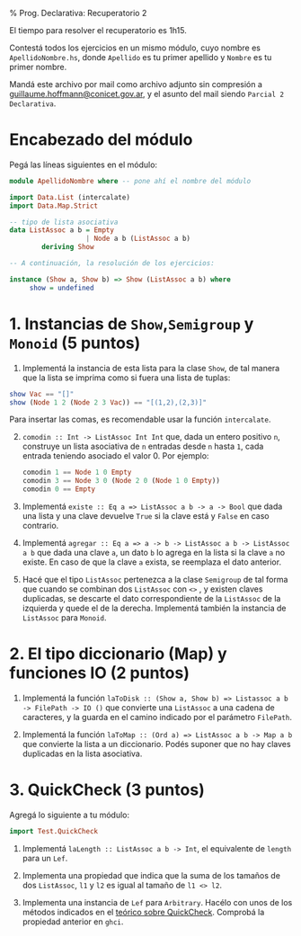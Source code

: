 % Prog. Declarativa: Recuperatorio 2

El tiempo para resolver el recuperatorio es 1h15.

Contestá todos los ejercicios en un mismo módulo,
cuyo nombre es `ApellidoNombre.hs`, donde
`Apellido` es tu primer apellido y `Nombre` es tu
primer nombre.

Mandá este archivo por mail como archivo adjunto sin
compresión a <guillaume.hoffmann@conicet.gov.ar>,
y el asunto del mail siendo `Parcial 2 Declarativa`.

# Encabezado del módulo

Pegá las líneas siguientes en el módulo:

~~~haskell
module ApellidoNombre where -- pone ahí el nombre del módulo

import Data.List (intercalate)
import Data.Map.Strict

-- tipo de lista asociativa
data ListAssoc a b = Empty
                   | Node a b (ListAssoc a b)
        deriving Show

-- A continuación, la resolución de los ejercicios:

instance (Show a, Show b) => Show (ListAssoc a b) where
     show = undefined

~~~

# 1. Instancias de `Show`,`Semigroup` y `Monoid` (5 puntos)

1. Implementá la instancia de esta lista para la clase `Show`,
   de tal manera que la lista se imprima como si fuera una lista de
   tuplas:

~~~haskell
show Vac == "[]"
show (Node 1 2 (Node 2 3 Vac)) == "[(1,2),(2,3)]"
~~~

   Para insertar las comas, es recomendable usar la función `intercalate`.

 2. `comodin :: Int -> ListAssoc Int Int` que, dada un entero positivo `n`,
    construye un lista asociativa de `n` entradas desde `n` hasta `1`, cada
    entrada teniendo asociado el valor 0. Por ejemplo:

    ~~~haskell
    comodin 1 == Node 1 0 Empty
    comodin 3 == Node 3 0 (Node 2 0 (Node 1 0 Empty))
    comodin 0 == Empty
    ~~~

 3. Implementá `existe :: Eq a => ListAssoc a b -> a -> Bool` que dada una lista y una
    clave devuelve `True` si la clave está y `False` en caso contrario.
 4. Implementá `agregar :: Eq a => a -> b -> ListAssoc a b -> ListAssoc a b` que dada
    una clave `a`, un dato `b` lo agrega en la lista si la clave `a` no existe.
    En caso de que la clave `a` exista, se reemplaza el dato anterior.
 5. Hacé que el tipo `ListAssoc` pertenezca a la clase `Semigroup` de tal forma
    que cuando se combinan dos `ListAssoc` con `<>` , y existen claves duplicadas, se descarte
    el dato correspondiente de la `ListAssoc` de la izquierda y quede el de la derecha.
    Implementá también la instancia de `ListAssoc` para `Monoid`.

# 2. El tipo diccionario (Map) y funciones IO (2 puntos)

1. Implementá la función `laToDisk :: (Show a, Show b) => Listassoc a b -> FilePath -> IO ()` que convierte una `ListAssoc` a
   una cadena de caracteres, y la guarda en el camino indicado por el parámetro `FilePath`.

2. Implementá la función `laToMap :: (Ord a) => ListAssoc a b -> Map a b` que convierte la lista a un diccionario.
   Podés suponer que no hay claves duplicadas en la lista asociativa.

# 3. QuickCheck (3 puntos)

Agregá lo siguiente a tu módulo:

~~~haskell
import Test.QuickCheck
~~~

1. Implementá `laLength :: ListAssoc a b -> Int`, el equivalente de `length` para un `Lef`.

2. Implementa una propiedad que indica que la suma de los tamaños de dos `ListAssoc`, `l1` y `l2`
   es igual al tamaño de `l1 <> l2`.

3. Implementa una instancia de `Lef` para `Arbitrary`. Hacélo con unos de los métodos indicados
   en el [teórico sobre QuickCheck](https://cs.famaf.unc.edu.ar/~hoffmann/pd20/quickcheck.html).
   Comprobá la propiedad anterior en `ghci`.


